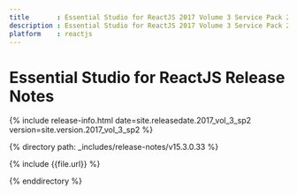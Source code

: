 ```yaml
---
title 		: Essential Studio for ReactJS 2017 Volume 3 Service Pack 2 Release Notes
description : Essential Studio for ReactJS 2017 Volume 3 Service Pack 2 Release Notes
platform 	: reactjs
---
```


# Essential Studio for ReactJS Release Notes

{% include release-info.html date=site.releasedate.2017_vol_3_sp2 version=site.version.2017_vol_3_sp2 %} 

{% directory path: _includes/release-notes/v15.3.0.33 %}

{% include {{file.url}} %}

{% enddirectory %}